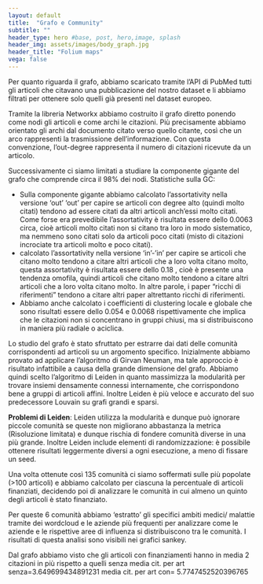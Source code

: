 ```yaml
---
layout: default
title:  "Grafo e Community"
subtitle: ""
header_type: hero #base, post, hero,image, splash
header_img: assets/images/body_graph.jpg
header_title: "Folium maps"
vega: false
---
```


Per quanto riguarda il grafo, abbiamo scaricato tramite l’API di PubMed tutti gli articoli che citavano una pubblicazione del nostro dataset e li  abbiamo filtrati per ottenere solo quelli già presenti nel dataset europeo.

Tramite la libreria Networkx abbiamo costruito il grafo diretto ponendo come nodi gli articoli e come archi le citazioni. Più precisamente abbiamo orientato gli archi dal documento citato verso quello citante, così che un arco rappresenti la trasmissione dell’informazione. Con questa convenzione, l’out-degree rappresenta il numero di citazioni ricevute da un articolo.

Successivamente ci siamo limitati a studiare la componente gigante del grafo che comprende circa il 98% dei nodi.
Statistiche sulla GC: 

<ul>
  <li>Sulla componente gigante abbiamo calcolato l’assortativity nella versione ‘out’ ‘out’ 
per capire se articoli con degree alto (quindi molto citati) tendono ad essere citati da altri articoli anch’essi molto citati. Come forse era prevedibile l’assortativity è risultata essere dello 0.0063 circa, cioè articoli molto citati non si citano tra loro in modo sistematico, ma nemmeno sono citati solo da articoli poco citati (misto di citazioni incrociate tra articoli molto e poco citati).</li>
  <li>calcolato l’assortativity nella versione ‘in’-’in’ per capire se articoli che citano molto tendono a citare altri articoli che a loro volta citano molto, questa assortativity è risultata essere dello 0.18 , cioè è presente una tendenza omofila, quindi articoli che citano molto tendono a citare altri articoli che a loro volta citano molto. In altre parole, i paper “ricchi di riferimenti” tendono a citare altri paper altrettanto ricchi di riferimenti.</li>
  <li>Abbiamo anche calcolato i coefficienti di clustering locale e globale che sono risultati essere dello 0.054 e 0.0068 rispettivamente che implica che le citazioni non si concentrano in gruppi chiusi, ma si distribuiscono in maniera più radiale o aciclica.</li>
</ul>

Lo studio del grafo è stato sfruttato per estrarre dai dati delle comunità corrispondenti ad articoli su un argomento specifico. Inizialmente abbiamo provato ad applicare l’algoritmo di Girvan Neuman, ma tale approccio è risultato infattibile a causa della grande dimensione del grafo. Abbiamo quindi scelto l’algoritmo di Leiden in quanto massimizza la modularità per trovare insiemi densamente connessi internamente, che corrispondono bene a gruppi di articoli affini. Inoltre Leiden è più veloce e accurato del suo predecessore Louvain su grafi grandi e sparsi. 

<strong>Problemi di Leiden</strong>: Leiden utilizza la modularità e dunque può ignorare piccole comunità se queste non migliorano abbastanza la metrica (Risoluzione limitata) e dunque rischia di fondere comunità diverse in una più grande. Inoltre Leiden include elementi di randomizzazione: è possibile ottenere risultati leggermente diversi a ogni esecuzione, a meno di fissare un seed.

Una volta ottenute così 135 comunità ci siamo soffermati sulle più popolate (>100 articoli) e abbiamo calcolato per ciascuna la percentuale di articoli finanziati, decidendo poi di analizzare le comunità in cui almeno un quinto degli articoli è stato finanziato. 

Per queste 6 comunità abbiamo ‘estratto’ gli specifici ambiti medici/ malattie tramite dei wordcloud e le aziende più frequenti per analizzare come le aziende e le rispettive aree di influenza si distribuiscono tra le comunità. I risultati di questa analisi sono visibili nei grafici sankey.

Dal grafo abbiamo visto che gli articoli con finanziamenti hanno in media 2 citazioni in più rispetto a quelli senza
media cit. per art senza=3.649699434891231
media cit. per art con= 5.7747452520396765
